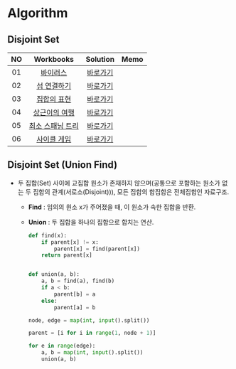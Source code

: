 # Algorithm 

## Disjoint Set
|<center>NO|<center>Workbooks|<center>Solution|<center>Memo|
|:---:|:---:|:---:|:---:|
|01|[바이러스](https://www.acmicpc.net/problem/2606)|[바로가기](./Solution/바이러스)| |
|02|[섬 연결하기](https://school.programmers.co.kr/learn/courses/30/lessons/42861)|[바로가기](./Solution/섬%20연결하기)| |
|03|[집합의 표현](https://www.acmicpc.net/problem/1717)|[바로가기](./Solution/집합의%20표현)| |
|04|[상근이의 여행](https://school.programmers.co.kr/learn/courses/30/lessons/9372)|[바로가기](./Solution/상근이의%20여행)| |
|05|[최소 스패닝 트리](https://www.acmicpc.net/problem/1197)|[바로가기](./Solution/최소%20스패닝%20트리)| |
|06|[사이클 게임](https://www.acmicpc.net/problem/20040)|[바로가기](./Solution/사이클%20게임)| |


## Disjoint Set (Union Find)
- 두 집합(Set) 사이에 교집합 원소가 존재하지 않으며(공통으로 포함하는 원소가 없는 두 집합의 관계(서로소(Disjoint))), 모든 집합의 합집합은 전체집합인 자료구조.

    - **Find** : 임의의 원소 x가 주어졌을 때, 이 원소가 속한 집합을 반환.
    - **Union** : 두 집합을 하나의 집합으로 합치는 연산.

        ```python
        def find(x):
            if parent[x] != x:
                parent[x] = find(parent[x])
            return parent[x]


        def union(a, b):
            a, b = find(a), find(b)
            if a < b:
                parent[b] = a
            else:
                parent[a] = b

        node, edge = map(int, input().split())

        parent = [i for i in range(1, node + 1)]

        for e in range(edge):
            a, b = map(int, input().split())
            union(a, b)
        ```
